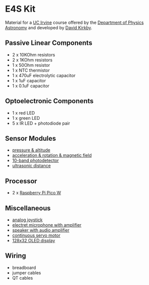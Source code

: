 # E4S Kit

Material for a [UC Irvine](https://uci.edu/) course offered by the [Department of Physics Astronomy](https://www.physics.uci.edu/) and developed by [David Kirkby](https://faculty.sites.uci.edu/dkirkby/).

## Passive Linear Components

- 2 x 10KOhm resistors
- 2 x 1KOhm resistors
- 1 x 50Ohm resistor
- 1 x NTC thermistor
- 1 x 470uF electrolytic capacitor
- 1 x 1uF capacitor
- 1 x 0.1uF capacitor

## Optoelectronic Components

- 1 x red LED
- 1 x green LED
- 5 x IR LED + photodiode pair

## Sensor Modules

- [pressure & altitude](https://www.adafruit.com/product/4494)
- [acceleration & rotation & magnetic field](https://www.adafruit.com/product/5543)
- [10-band photodetector](https://www.adafruit.com/product/4698)
- [ultrasonic distance](https://www.adafruit.com/product/4007)

## Processor

- 2 x [Raspberry Pi Pico W](https://www.raspberrypi.com/documentation/microcontrollers/raspberry-pi-pico.html)

## Miscellaneous

- [analog joystick](https://www.adafruit.com/product/512)
- [electret microphone with amplifier](https://www.adafruit.com/product/1063)
- [speaker with audio amplifier](https://www.adafruit.com/product/3885)
- [continuous servo motor](https://www.adafruit.com/product/2442)
- [128x32 OLED display](https://www.adafruit.com/product/4440)

## Wiring

- breadboard
- jumper cables
- QT cables
